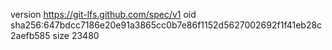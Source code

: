 version https://git-lfs.github.com/spec/v1
oid sha256:647bdcc7186e20e91a3865cc0b7e86f1152d5627002692f1f41eb28c2aefb585
size 23480
